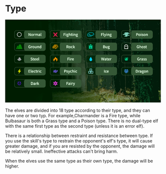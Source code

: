 # Type

![](../.gitbook/assets/type.png)

The elves are divided into 18 type according to their type, and they can have one or two typ. For example,Charmander is a Fire type, while Bulbasaur is both a Grass type and a Poison type. There is no dual-type elf with the same first type as the second type (unless it is an error elf).

There is a relationship between restraint and resistance between type. If you use the skill's type to restrain the opponent's elf's type, it will cause greater damage, and if you are resisted by the opponent, the damage will be relatively small. Ineffective attacks can't bring harm.

When the elves use the same type as their own type, the damage will be higher.
